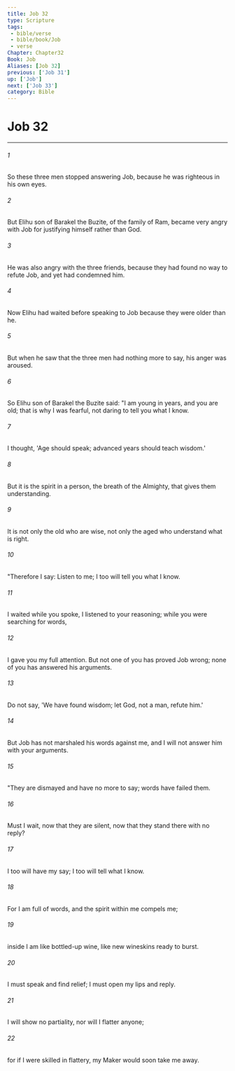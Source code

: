 ```yaml
---
title: Job 32
type: Scripture
tags:
 - bible/verse
 - bible/book/Job
 - verse
Chapter: Chapter32
Book: Job
Aliases: [Job 32]
previous: ['Job 31']
up: ['Job']
next: ['Job 33']
category: Bible
---
```

# Job 32

***


###### 1 
So these three men stopped answering Job, because he was righteous in his own eyes. 

###### 2 
But Elihu son of Barakel the Buzite, of the family of Ram, became very angry with Job for justifying himself rather than God. 

###### 3 
He was also angry with the three friends, because they had found no way to refute Job, and yet had condemned him. 

###### 4 
Now Elihu had waited before speaking to Job because they were older than he. 

###### 5 
But when he saw that the three men had nothing more to say, his anger was aroused. 

###### 6 
So Elihu son of Barakel the Buzite said: "I am young in years, and you are old; that is why I was fearful, not daring to tell you what I know. 

###### 7 
I thought, 'Age should speak; advanced years should teach wisdom.' 

###### 8 
But it is the spirit in a person, the breath of the Almighty, that gives them understanding. 

###### 9 
It is not only the old who are wise, not only the aged who understand what is right. 

###### 10 
"Therefore I say: Listen to me; I too will tell you what I know. 

###### 11 
I waited while you spoke, I listened to your reasoning; while you were searching for words, 

###### 12 
I gave you my full attention. But not one of you has proved Job wrong; none of you has answered his arguments. 

###### 13 
Do not say, 'We have found wisdom; let God, not a man, refute him.' 

###### 14 
But Job has not marshaled his words against me, and I will not answer him with your arguments. 

###### 15 
"They are dismayed and have no more to say; words have failed them. 

###### 16 
Must I wait, now that they are silent, now that they stand there with no reply? 

###### 17 
I too will have my say; I too will tell what I know. 

###### 18 
For I am full of words, and the spirit within me compels me; 

###### 19 
inside I am like bottled-up wine, like new wineskins ready to burst. 

###### 20 
I must speak and find relief; I must open my lips and reply. 

###### 21 
I will show no partiality, nor will I flatter anyone; 

###### 22 
for if I were skilled in flattery, my Maker would soon take me away. 
